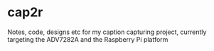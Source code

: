 # cap2r
Notes, code, designs etc for my caption capturing project, currently targeting the ADV7282A and the Raspberry Pi platform
